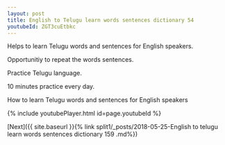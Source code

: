 ```yaml
---
layout: post
title: English to Telugu learn words sentences dictionary 54 
youtubeId: ZGT3cuEtbkc
---
```

 
 
Helps to learn Telugu words and sentences for English speakers.

Opportunitiy to repeat the words sentences. 

Practice Telugu language. 
 
10 minutes practice every day. 
 
How to learn Telugu words and sentences for English speakers 
 
{% include youtubePlayer.html id=page.youtubeId %}
 
 
[Next]({{ site.baseurl }}{% link  split1/_posts/2018-05-25-English to telugu learn words sentences dictionary 159 .md%})
 
